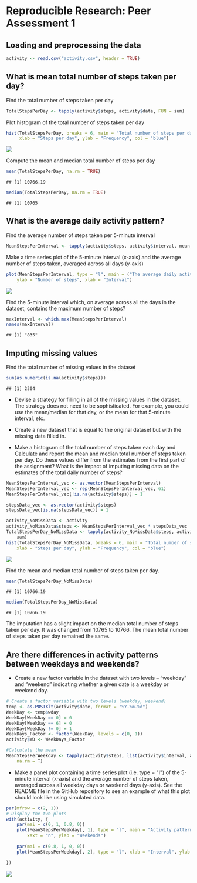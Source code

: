# Reproducible Research: Peer Assessment 1


## Loading and preprocessing the data


```r
activity <- read.csv("activity.csv", header = TRUE)
```



## What is mean total number of steps taken per day?

Find the total number of steps taken per day


```r
TotalStepsPerDay <- tapply(activity$steps, activity$date, FUN = sum)
```

Plot histogram of the total number of steps taken per day


```r
hist(TotalStepsPerDay, breaks = 6, main = "Total number of steps per day",
     xlab = "Steps per day", ylab = "Frequency", col = "blue")
```

![](PA1_template_files/figure-html/unnamed-chunk-3-1.png) 

Compute the mean and median total number of steps per day


```r
mean(TotalStepsPerDay, na.rm = TRUE)
```

```
## [1] 10766.19
```

```r
median(TotalStepsPerDay, na.rm = TRUE)
```

```
## [1] 10765
```



## What is the average daily activity pattern?

Find the average number of steps taken per 5-minute interval


```r
MeanStepsPerInterval <- tapply(activity$steps, activity$interval, mean, na.rm = TRUE)
```

Make a time series plot of the 5-minute interval (x-axis) and the average number of steps taken, averaged across all days (y-axis)


```r
plot(MeanStepsPerInterval, type = "l", main = ("The average daily activity pattern"), 
    ylab = "Number of steps", xlab = "Interval")
```

![](PA1_template_files/figure-html/unnamed-chunk-6-1.png) 

Find the 5-minute interval which, on average across all the days in the dataset, contains the maximum number of steps?


```r
maxInterval <- which.max(MeanStepsPerInterval)
names(maxInterval)
```

```
## [1] "835"
```



## Imputing missing values

Find the total number of missing values in the dataset


```r
sum(as.numeric(is.na(activity$steps)))
```

```
## [1] 2304
```

* Devise a strategy for filling in all of the missing values in the dataset. The strategy does not need to be sophisticated. For example, you could use the mean/median for that day, or the mean for that 5-minute interval, etc.

* Create a new dataset that is equal to the original dataset but with the missing data filled in.

* Make a histogram of the total number of steps taken each day and Calculate and report the mean and median total number of steps taken per day. Do these values differ from the estimates from the first part of the assignment? What is the impact of imputing missing data on the estimates of the total daily number of steps?



```r
MeanStepsPerInterval_vec <- as.vector(MeanStepsPerInterval)
MeanStepsPerInterval_vec <- rep(MeanStepsPerInterval_vec, 61)
MeanStepsPerInterval_vec[!is.na(activity$steps)] = 1

stepsData_vec <- as.vector(activity$steps)
stepsData_vec[is.na(stepsData_vec)] = 1

activity_NoMissData <- activity
activity_NoMissData$steps <- MeanStepsPerInterval_vec * stepsData_vec
TotalStepsPerDay_NoMissData <- tapply(activity_NoMissData$steps, activity_NoMissData$date, 
    sum)
hist(TotalStepsPerDay_NoMissData, breaks = 6, main = "Total number of steps per day", 
    xlab = "Steps per day", ylab = "Frequency", col = "blue")
```

![](PA1_template_files/figure-html/unnamed-chunk-9-1.png) 


Find the mean and median total number of steps taken per day.


```r
mean(TotalStepsPerDay_NoMissData)
```

```
## [1] 10766.19
```

```r
median(TotalStepsPerDay_NoMissData)
```

```
## [1] 10766.19
```

The imputation has a slight impact on the median total number of steps taken per day. It was changed from 10765 to 10766. The mean total number of steps taken per day remained the same. 



## Are there differences in activity patterns between weekdays and weekends?

* Create a new factor variable in the dataset with two levels – “weekday” and “weekend” indicating whether a given date is a weekday or weekend day.


```r
# Create a factor variable with two levels (weekday, weekend)
temp <- as.POSIXlt(activity$date, format = "%Y-%m-%d")
WeekDay <- temp$wday
WeekDay[WeekDay == 0] = 0
WeekDay[WeekDay == 6] = 0
WeekDay[WeekDay != 0] = 1
WeekDays_Factor <- factor(WeekDay, levels = c(0, 1))
activity$WD <- WeekDays_Factor

#Calculate the mean
MeanStepsPerWeekday <- tapply(activity$steps, list(activity$interval, activity$WD), mean, 
    na.rm = T)
```

* Make a panel plot containing a time series plot (i.e. type = "l") of the 5-minute interval (x-axis) and the average number of steps taken, averaged across all weekday days or weekend days (y-axis). See the README file in the GitHub repository to see an example of what this plot should look like using simulated data.


```r
par(mfrow = c(2, 1))
# Display the two plots
with(activity, {
    par(mai = c(0, 1, 0.8, 0))
    plot(MeanStepsPerWeekday[, 1], type = "l", main = "Activity patterns on weekends and weekdays", 
        xaxt = "n", ylab = "Weekends")
    
    par(mai = c(0.8, 1, 0, 0))
    plot(MeanStepsPerWeekday[, 2], type = "l", xlab = "Interval", ylab = "Weekdays")

})
```

![](PA1_template_files/figure-html/unnamed-chunk-12-1.png) 



